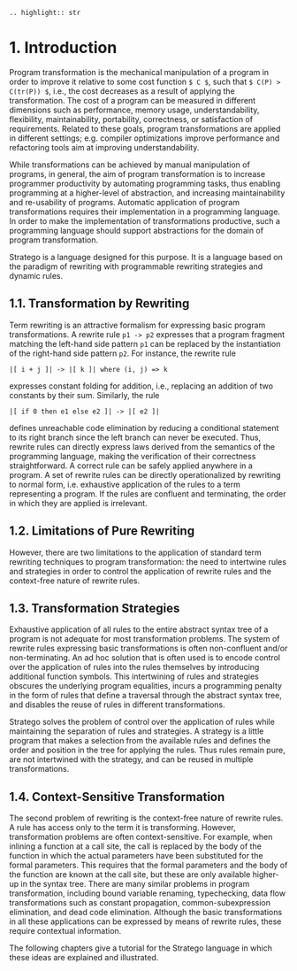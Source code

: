 ```eval_rst
.. highlight:: str
```

# 1. Introduction

Program transformation is the mechanical manipulation of a program in order to improve it relative to some cost function ``$ C $``, such that ``$ C(P) > C(tr(P)) $``, i.e., the cost decreases as a result of applying the transformation. The cost of a program can be measured in different dimensions such as performance, memory usage, understandability, flexibility, maintainability, portability, correctness, or satisfaction of requirements. Related to these goals, program transformations are applied in different settings; e.g. compiler optimizations improve performance and refactoring tools aim at improving understandability.

While transformations can be achieved by manual manipulation of programs, in general, the aim of program transformation is to increase programmer productivity by automating programming tasks, thus enabling programming at a higher-level of abstraction, and increasing maintainability and re-usability of programs. Automatic application of program transformations requires their implementation in a programming language. In order to make the implementation of transformations productive, such a programming language should support abstractions for the domain of program transformation.

Stratego is a language designed for this purpose. It is a language based on the paradigm of rewriting with programmable rewriting strategies and dynamic rules.


## 1.1. Transformation by Rewriting

Term rewriting is an attractive formalism for expressing basic program transformations. A rewrite rule `p1 -> p2` expresses that a program fragment matching the left-hand side pattern `p1` can be replaced by the instantiation of the right-hand side pattern `p2`. For instance, the rewrite rule

    |[ i + j ]| -> |[ k ]| where (i, j) => k

expresses constant folding for addition, i.e., replacing an addition of two constants by their sum. Similarly, the rule

    |[ if 0 then e1 else e2 ]| -> |[ e2 ]|

defines unreachable code elimination by reducing a conditional statement to its right branch since the left branch can never be executed. Thus, rewrite rules can directly express laws derived from the semantics of the programming language, making the verification of their correctness straightforward. A correct rule can be safely applied anywhere in a program. A set of rewrite rules can be directly operationalized by rewriting to normal form, i.e. exhaustive application of the rules to a term representing a program. If the rules are confluent and terminating, the order in which they are applied is irrelevant.


## 1.2. Limitations of Pure Rewriting

However, there are two limitations to the application of standard term rewriting techniques to program transformation: the need to intertwine rules and strategies in order to control the application of rewrite rules and the context-free nature of rewrite rules.


## 1.3. Transformation Strategies

Exhaustive application of all rules to the entire abstract syntax tree of a program is not adequate for most transformation problems. The system of rewrite rules expressing basic transformations is often non-confluent and/or non-terminating. An ad hoc solution that is often used is to encode control over the application of rules into the rules themselves by introducing additional function symbols. This intertwining of rules and strategies obscures the underlying program equalities, incurs a programming penalty in the form of rules that define a traversal through the abstract syntax tree, and disables the reuse of rules in different transformations.

Stratego solves the problem of control over the application of rules while maintaining the separation of rules and strategies. A strategy is a little program that makes a selection from the available rules and defines the order and position in the tree for applying the rules. Thus rules remain pure, are not intertwined with the strategy, and can be reused in multiple transformations.


## 1.4. Context-Sensitive Transformation

The second problem of rewriting is the context-free nature of rewrite rules. A rule has access only to the term it is transforming. However, transformation problems are often context-sensitive. For example, when inlining a function at a call site, the call is replaced by the body of the function in which the actual parameters have been substituted for the formal parameters. This requires that the formal parameters and the body of the function are known at the call site, but these are only available higher-up in the syntax tree. There are many similar problems in program transformation, including bound variable renaming, typechecking, data flow transformations such as constant propagation, common-subexpression elimination, and dead code elimination. Although the basic transformations in all these applications can be expressed by means of rewrite rules, these require contextual information.



The following chapters give a tutorial for the Stratego language in which these ideas are explained and illustrated.
